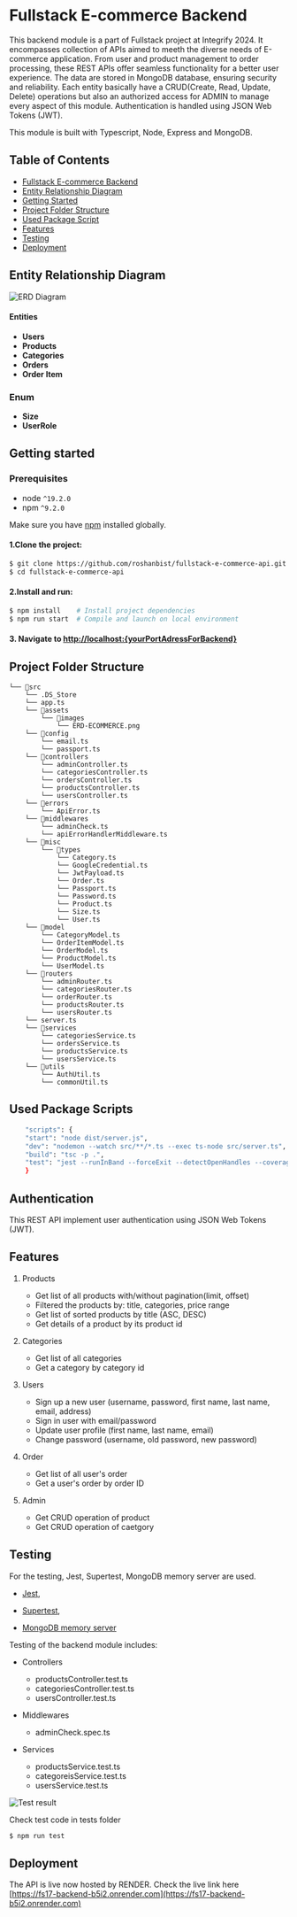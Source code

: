 # Fullstack E-commerce Backend

This backend module is a part of Fullstack project at Integrify 2024. It encompasses collection of APIs aimed to meeth the diverse needs of E-commerce application. From user and product management to order processing, these REST APIs offer seamless functionality for a better user experience. The data are stored in MongoDB database, ensuring security and reliability. Each entity basically have a CRUD(Create, Read, Update, Delete) operations but also an authorized access for ADMIN to manage every aspect of this module. Authentication is handled using JSON Web Tokens (JWT).

This module is built with Typescript, Node, Express and MongoDB.

## Table of Contents

- [Fullstack E-commerce Backend](#fullstack-e-commerce-backend)
- [Entity Relationship Diagram](#entity-relationship-diagram)
- [Getting Started](#getting-started)
- [Project Folder Structure](#project-folder-structure)
- [Used Package Script](#package-scripts)
- [Features](#features)
- [Testing](#testing)
- [Deployment](#deployment)

## Entity Relationship Diagram

![ERD Diagram](./src/assets/images/ERD-ECOMMERCE.png)

#### Entities

- **Users**
- **Products**
- **Categories**
- **Orders**
- **Order Item**

### Enum

- **Size**
- **UserRole**

## Getting started

### Prerequisites

- node `^19.2.0`
- npm `^9.2.0`

Make sure you have [npm](https://www.npmjs.com/get-npm) installed globally.

#### 1.Clone the project:

```bash
$ git clone https://github.com/roshanbist/fullstack-e-commerce-api.git
$ cd fullstack-e-commerce-api
```

#### 2.Install and run:

```bash
$ npm install    # Install project dependencies
$ npm run start  # Compile and launch on local environment
```

#### 3. Navigate to [http://localhost:{yourPortAdressForBackend}](http://localhost:8080)

## Project Folder Structure

```
└── 📁src
    └── .DS_Store
    └── app.ts
    └── 📁assets
        └── 📁images
            └── ERD-ECOMMERCE.png
    └── 📁config
        └── email.ts
        └── passport.ts
    └── 📁controllers
        └── adminController.ts
        └── categoriesController.ts
        └── ordersController.ts
        └── productsController.ts
        └── usersController.ts
    └── 📁errors
        └── ApiError.ts
    └── 📁middlewares
        └── adminCheck.ts
        └── apiErrorHandlerMiddleware.ts
    └── 📁misc
        └── 📁types
            └── Category.ts
            └── GoogleCredential.ts
            └── JwtPayload.ts
            └── Order.ts
            └── Passport.ts
            └── Password.ts
            └── Product.ts
            └── Size.ts
            └── User.ts
    └── 📁model
        └── CategoryModel.ts
        └── OrderItemModel.ts
        └── OrderModel.ts
        └── ProductModel.ts
        └── UserModel.ts
    └── 📁routers
        └── adminRouter.ts
        └── categoriesRouter.ts
        └── orderRouter.ts
        └── productsRouter.ts
        └── usersRouter.ts
    └── server.ts
    └── 📁services
        └── categoriesService.ts
        └── ordersService.ts
        └── productsService.ts
        └── usersService.ts
    └── 📁utils
        └── AuthUtil.ts
        └── commonUtil.ts
```

## Used Package Scripts

```bash
    "scripts": {
    "start": "node dist/server.js",
    "dev": "nodemon --watch src/**/*.ts --exec ts-node src/server.ts",
    "build": "tsc -p .",
    "test": "jest --runInBand --forceExit --detectOpenHandles --coverage  --verbose false"
    }
```

## Authentication

This REST API implement user authentication using JSON Web Tokens (JWT).

## Features

1.  Products

    - Get list of all products with/without pagination(limit, offset)
    - Filtered the products by: title, categories, price range
    - Get list of sorted products by title (ASC, DESC)
    - Get details of a product by its product id

2.  Categories

    - Get list of all categories
    - Get a category by category id

3.  Users

    - Sign up a new user (username, password, first name, last name, email, address)
    - Sign in user with email/password
    - Update user profile (first name, last name, email)
    - Change password (username, old password, new password)

4.  Order

    - Get list of all user's order
    - Get a user's order by order ID

5.  Admin
    - Get CRUD operation of product
    - Get CRUD operation of caetgory

## Testing

For the testing, Jest, Supertest, MongoDB memory server are used.

- [Jest](https://jestjs.io/),

- [Supertest](https://www.npmjs.com/package/supertest),

- [MongoDB memory server](https://www.npmjs.com/package/mongodb-memory-server)

Testing of the backend module includes:

- Controllers
  - productsController.test.ts
  - categoriesController.test.ts
  - usersController.test.ts
- Middlewares
  - adminCheck.spec.ts
- Services

  - productsService.test.ts
  - categoreisService.test.ts
  - usersService.test.ts

![Test result](./src/assets/images/backend-testing.png)

Check test code in tests folder

```bash
$ npm run test
```

## Deployment

The API is live now hosted by RENDER.
Check the live link here [https://fs17-backend-b5i2.onrender.com](https://fs17-backend-b5i2.onrender.com)
